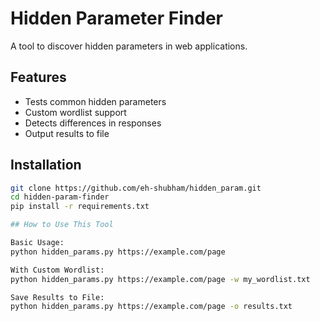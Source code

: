 # Hidden Parameter Finder

A tool to discover hidden parameters in web applications.

## Features
- Tests common hidden parameters
- Custom wordlist support
- Detects differences in responses
- Output results to file

## Installation
```bash
git clone https://github.com/eh-shubham/hidden_param.git
cd hidden-param-finder
pip install -r requirements.txt

## How to Use This Tool

Basic Usage:
python hidden_params.py https://example.com/page

With Custom Wordlist:
python hidden_params.py https://example.com/page -w my_wordlist.txt

Save Results to File:
python hidden_params.py https://example.com/page -o results.txt
